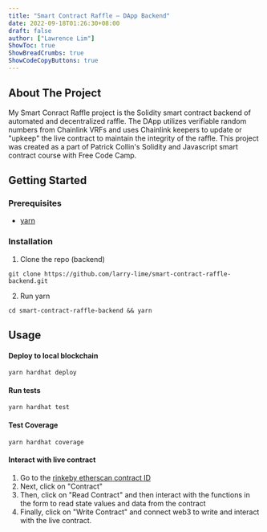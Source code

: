 ```yaml
---
title: "Smart Contract Raffle – DApp Backend"
date: 2022-09-18T01:26:30+08:00
draft: false
author: ["Lawrence Lim"]
ShowToc: true
ShowBreadCrumbs: true
ShowCodeCopyButtons: true
---
```


## About The Project

My Smart Conract Raffle project is the Solidity smart contract backend of automated and decentralized raffle. The DApp utilizes verifiable random numbers from Chainlink VRFs and uses Chainlink keepers to update or "upkeep" the live contract to maintain the integrity of the raffle. This project was created as a part of Patrick Collin's Solidity and Javascript smart contract course with Free Code Camp.

## Getting Started

### Prerequisites

* [yarn](https://classic.yarnpkg.com/lang/en/docs/install/)

### Installation

1. Clone the repo (backend)
```shell
git clone https://github.com/larry-lime/smart-contract-raffle-backend.git
```
2. Run yarn
```shell
cd smart-contract-raffle-backend && yarn
```

## Usage

####  Deploy to local blockchain
  ```shell
  yarn hardhat deploy
  ```
####  Run tests
  ```shell
  yarn hardhat test
  ```
####  Test Coverage
  ```shell
  yarn hardhat coverage
  ```
####  Interact with live contract

1. Go to the [rinkeby etherscan contract ID](https://rinkeby.etherscan.io/address/0xB2Bf3C63C8aFD537a76fD346Ab88a24B6C76aAf5) 
2. Next, click on "Contract"
3. Then, click on "Read Contract" and then interact with the functions in the form to read state values and data from the contract
4. Finally, click on "Write Contract" and connect web3 to write and interact with the live contract.

